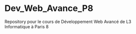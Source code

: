 # Dev_Web_Avance_P8
Repository pour le cours de Développement Web Avancé de L3 Informatique à Paris 8
